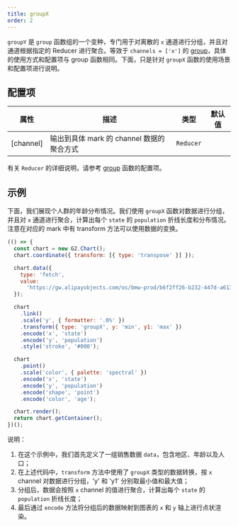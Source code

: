 ```yaml
---
title: groupX
order: 2
---
```


`groupY` 是 `group` 函数组的一个变种，专门用于对离散的 `x` 通道进行分组，并且对通道根据指定的 Reducer 进行聚合。等效于 `channels = ['x']` 的 [group](/manual/core/transform/group)，具体的使用方式和配置项与 group 函数相同。下面，只是针对 `groupX` 函数的使用场景和配置项进行说明。


## 配置项

| 属性      | 描述                                      | 类型      | 默认值 |
| --------- | ----------------------------------------- | --------- | ------ |
| [channel] | 输出到具体 mark 的 channel 数据的聚合方式 | `Reducer` |        |

有关 `Reducer` 的详细说明，请参考 [group](/manual/core/transform/group) 函数的配置项。


## 示例

下面，我们展现个人群的年龄分布情况。我们使用 `groupX` 函数对数据进行分组，并且对 `x` 通道进行聚合，计算出每个 `state` 的 `population` 折线长度和分布情况。注意在对应的 mark 中有 transform 方法可以使用数据的变换。

``` js | ob
(() => { 
  const chart = new G2.Chart();
  chart.coordinate({ transform: [{ type: 'transpose' }] });

  chart.data({
    type: 'fetch',
    value:
      'https://gw.alipayobjects.com/os/bmw-prod/b6f2ff26-b232-447d-a613-0df5e30104a0.csv',
  });

  chart
    .link()
    .scale('y', { formatter: '.0%' })
    .transform({ type: 'groupX', y: 'min', y1: 'max' })
    .encode('x', 'state')
    .encode('y', 'population')
    .style('stroke', '#000');

  chart
    .point()
    .scale('color', { palette: 'spectral' })
    .encode('x', 'state')
    .encode('y', 'population')
    .encode('shape', 'point')
    .encode('color', 'age');

  chart.render();
  return chart.getContainer();
})();
```

说明： 

1. 在这个示例中，我们首先定义了一组销售数据 `data`，包含地区、年龄以及人口；
2. 在上述代码中，`transform` 方法中使用了 `groupX` 类型的数据转换，按 `x` channel 对数据进行分组，'y' 和 'y1' 分别取最小值和最大值；
3. 分组后，数据会按照 `x` channel 的值进行聚合，计算出每个 `state` 的 `population` 折线长度；
4. 最后通过 `encode` 方法将分组后的数据映射到图表的 `x` 和 `y` 轴上进行点状渲染。
